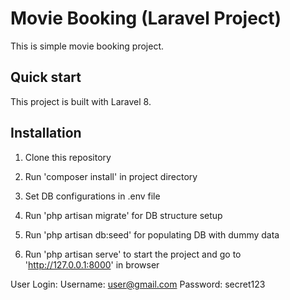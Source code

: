 # Movie Booking (Laravel Project)

This is simple movie booking project.

## Quick start

This project is built with Laravel 8.

## Installation

1. Clone this repository

2. Run 'composer install' in project directory

3. Set DB configurations in .env file

4. Run 'php artisan migrate' for DB structure setup

5. Run 'php artisan db:seed' for populating DB with dummy data

6. Run 'php artisan serve' to start the project and go to 'http://127.0.0.1:8000' in browser

User Login:
    Username: user@gmail.com
    Password: secret123